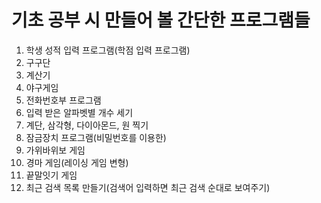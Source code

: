 # 기초 공부 시 만들어 볼 간단한 프로그램들     
1. 학생 성적 입력 프로그램(학점 입력 프로그램)      
2. 구구단    
3. 계산기      
4. 야구게임      
5. 전화번호부 프로그램      
6. 입력 받은 알파벳별 개수 세기      
7. 계단, 삼각형, 다이아몬드, 원 찍기      
8. 잠금장치 프로그램(비밀번호를 이용한)       
9. 가위바위보 게임        
10. 경마 게임(레이싱 게임 변형)     
11. 끝말잇기 게임           
12. 최근 검색 목록 만들기(검색어 입력하면 최근 검색 순대로 보여주기)           
